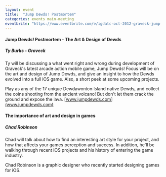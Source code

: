 ```yaml
---
layout: event
title:  "Jump Dewds! Postmortem"
categories: events main-meeting
eventbrite: "https://www.eventbrite.com/e/igdatc-oct-2012-graveck-jump-dewds-postmortem-tickets-4515981422#"
---
```


#### Jump Dewds! Postmortem - The Art & Design of Dewds
##### Ty Burks - Graveck

Ty will be discussing a what went right and wrong during development of Graveck's latest arcade action mobile game, Jump Dewds!  Focus will be on the art and design of Jump Dewds, and give an insight to how the Dewds evolved into a full iOS game.  Also, a short peek at some upcoming projects.


Play as any of the 17 unique Dewdawonton Island native Dewds, and collect the coins shooting from the ancient volcano! But don't let them crack the ground and expose the lava. [www.jumpdewds.com](www.jumpdewds.com)

#### The importance of art and design in games
##### Chad Robinson

Chad will talk about how to find an interesting art style for your project, and how that affects your games perception and success.  In addition, he'll be walking through recent iOS projects and his history of entering the game industry.

Chad Robinson is a graphic designer who recently started designing games for iOS.


